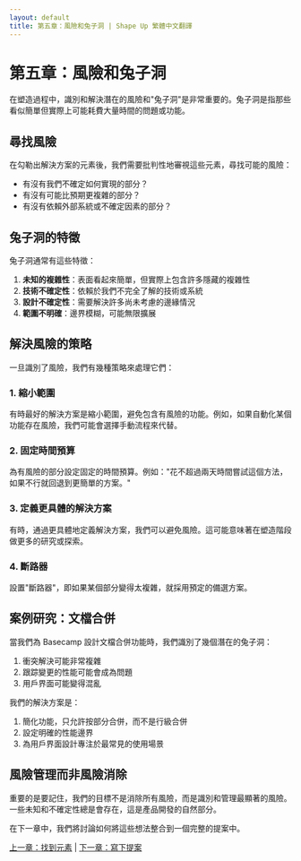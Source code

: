 ```yaml
---
layout: default
title: 第五章：風險和兔子洞 | Shape Up 繁體中文翻譯
---
```


# 第五章：風險和兔子洞

在塑造過程中，識別和解決潛在的風險和"兔子洞"是非常重要的。兔子洞是指那些看似簡單但實際上可能耗費大量時間的問題或功能。

## 尋找風險

在勾勒出解決方案的元素後，我們需要批判性地審視這些元素，尋找可能的風險：
- 有沒有我們不確定如何實現的部分？
- 有沒有可能比預期更複雜的部分？
- 有沒有依賴外部系統或不確定因素的部分？

## 兔子洞的特徵

兔子洞通常有這些特徵：
1. **未知的複雜性**：表面看起來簡單，但實際上包含許多隱藏的複雜性
2. **技術不確定性**：依賴於我們不完全了解的技術或系統
3. **設計不確定性**：需要解決許多尚未考慮的邊緣情況
4. **範圍不明確**：邊界模糊，可能無限擴展

## 解決風險的策略

一旦識別了風險，我們有幾種策略來處理它們：

### 1. 縮小範圍

有時最好的解決方案是縮小範圍，避免包含有風險的功能。例如，如果自動化某個功能存在風險，我們可能會選擇手動流程來代替。

### 2. 固定時間預算

為有風險的部分設定固定的時間預算。例如："花不超過兩天時間嘗試這個方法，如果不行就回退到更簡單的方案。"

### 3. 定義更具體的解決方案

有時，通過更具體地定義解決方案，我們可以避免風險。這可能意味著在塑造階段做更多的研究或探索。

### 4. 斷路器

設置"斷路器"，即如果某個部分變得太複雜，就採用預定的備選方案。

## 案例研究：文檔合併

當我們為 Basecamp 設計文檔合併功能時，我們識別了幾個潛在的兔子洞：
1. 衝突解決可能非常複雜
2. 跟踪變更的性能可能會成為問題
3. 用戶界面可能變得混亂

我們的解決方案是：
1. 簡化功能，只允許按部分合併，而不是行級合併
2. 設定明確的性能邊界
3. 為用戶界面設計專注於最常見的使用場景

## 風險管理而非風險消除

重要的是要記住，我們的目標不是消除所有風險，而是識別和管理最顯著的風險。一些未知和不確定性總是會存在，這是產品開發的自然部分。

在下一章中，我們將討論如何將這些想法整合到一個完整的提案中。

[上一章：找到元素](./01-04-finding-the-elements.html) | [下一章：寫下提案](./01-06-writing-the-pitch.html) 